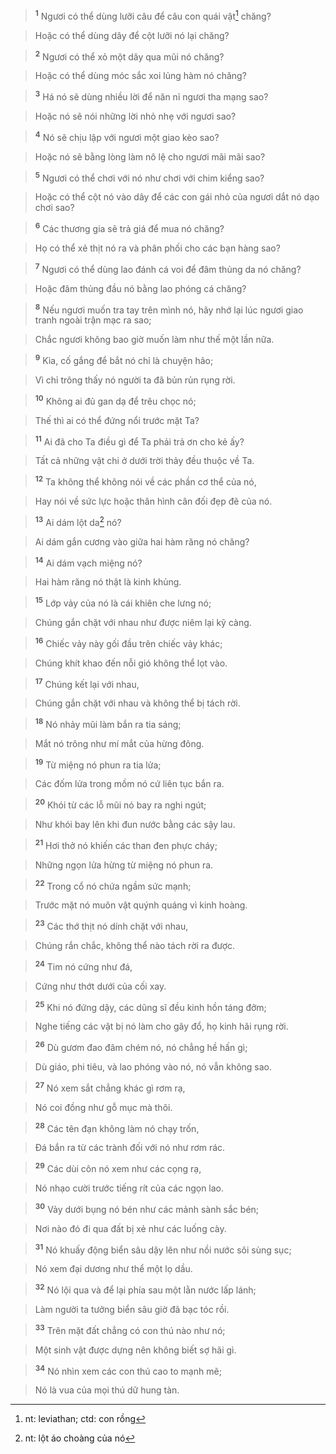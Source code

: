 > <sup><b>1</b></sup> Ngươi có thể dùng lưỡi câu để câu con quái vật[^1] chăng?
>


> Hoặc có thể dùng dây để cột lưỡi nó lại chăng?
>


> <sup><b>2</b></sup> Ngươi có thể xỏ một dây qua mũi nó chăng?
>


> Hoặc có thể dùng móc sắc xoi lủng hàm nó chăng?
>


> <sup><b>3</b></sup> Há nó sẽ dùng nhiều lời để năn nỉ ngươi tha mạng sao?
>


> Hoặc nó sẽ nói những lời nhỏ nhẹ với ngươi sao?
>


> <sup><b>4</b></sup> Nó sẽ chịu lập với ngươi một giao kèo sao?
>


> Hoặc nó sẽ bằng lòng làm nô lệ cho ngươi mãi mãi sao?
>


> <sup><b>5</b></sup> Ngươi có thể chơi với nó như chơi với chim kiểng sao?
>


> Hoặc có thể cột nó vào dây để các con gái nhỏ của ngươi dắt nó dạo chơi sao?
>


> <sup><b>6</b></sup> Các thương gia sẽ trả giá để mua nó chăng?
>


> Họ có thể xẻ thịt nó ra và phân phối cho các bạn hàng sao?
>


> <sup><b>7</b></sup> Ngươi có thể dùng lao đánh cá voi để đâm thủng da nó chăng?
>


> Hoặc đâm thủng đầu nó bằng lao phóng cá chăng?
>


> <sup><b>8</b></sup> Nếu ngươi muốn tra tay trên mình nó, hãy nhớ lại lúc ngươi giao tranh ngoài trận mạc ra sao;
>


> Chắc ngươi không bao giờ muốn làm như thế một lần nữa.
>


> <sup><b>9</b></sup> Kìa, cố gắng để bắt nó chỉ là chuyện hão;
>


> Vì chỉ trông thấy nó người ta đã bủn rủn rụng rời.
>


> <sup><b>10</b></sup> Không ai đủ gan dạ để trêu chọc nó;
>


> Thế thì ai có thể đứng nổi trước mặt Ta?
>


> <sup><b>11</b></sup> Ai đã cho Ta điều gì để Ta phải trả ơn cho kẻ ấy?
>


> Tất cả những vật chi ở dưới trời thảy đều thuộc về Ta.
>


> <sup><b>12</b></sup> Ta không thể không nói về các phần cơ thể của nó,
>


> Hay nói về sức lực hoặc thân hình cân đối đẹp đẽ của nó.
>


> <sup><b>13</b></sup> Ai dám lột da[^2] nó?
>


> Ai dám gắn cương vào giữa hai hàm răng nó chăng?
>


> <sup><b>14</b></sup> Ai dám vạch miệng nó?
>


> Hai hàm răng nó thật là kinh khủng.
>


> <sup><b>15</b></sup> Lớp vảy của nó là cái khiên che lưng nó;
>


> Chúng gắn chặt với nhau như được niêm lại kỹ càng.
>


> <sup><b>16</b></sup> Chiếc vảy này gối đầu trên chiếc vảy khác;
>


> Chúng khít khao đến nỗi gió không thể lọt vào.
>


> <sup><b>17</b></sup> Chúng kết lại với nhau,
>


> Chúng gắn chặt với nhau và không thể bị tách rời.
>


> <sup><b>18</b></sup> Nó nhảy mũi làm bắn ra tia sáng;
>


> Mắt nó trông như mí mắt của hừng đông.
>


> <sup><b>19</b></sup> Từ miệng nó phun ra tia lửa;
>


> Các đốm lửa trong mồm nó cứ liên tục bắn ra.
>


> <sup><b>20</b></sup> Khói từ các lỗ mũi nó bay ra nghi ngút;
>


> Như khói bay lên khi đun nước bằng các sậy lau.
>


> <sup><b>21</b></sup> Hơi thở nó khiến các than đen phực cháy;
>


> Những ngọn lửa hừng từ miệng nó phun ra.
>


> <sup><b>22</b></sup> Trong cổ nó chứa ngầm sức mạnh;
>


> Trước mặt nó muôn vật quýnh quáng vì kinh hoàng.
>


> <sup><b>23</b></sup> Các thớ thịt nó dính chặt với nhau,
>


> Chúng rắn chắc, không thể nào tách rời ra được.
>


> <sup><b>24</b></sup> Tim nó cứng như đá,
>


> Cứng như thớt dưới của cối xay.
>


> <sup><b>25</b></sup> Khi nó đứng dậy, các dũng sĩ đều kinh hồn táng đởm;
>


> Nghe tiếng các vật bị nó làm cho gãy đổ, họ kinh hãi rụng rời.
>


> <sup><b>26</b></sup> Dù gươm đao đâm chém nó, nó chẳng hề hấn gì;
>


> Dù giáo, phi tiêu, và lao phóng vào nó, nó vẫn không sao.
>


> <sup><b>27</b></sup> Nó xem sắt chẳng khác gì rơm rạ,
>


> Nó coi đồng như gỗ mục mà thôi.
>


> <sup><b>28</b></sup> Các tên đạn không làm nó chạy trốn,
>


> Đá bắn ra từ các trành đối với nó như rơm rác.
>


> <sup><b>29</b></sup> Các dùi côn nó xem như các cọng rạ,
>


> Nó nhạo cười trước tiếng rít của các ngọn lao.
>


> <sup><b>30</b></sup> Vảy dưới bụng nó bén như các mảnh sành sắc bén;
>


> Nơi nào đó đi qua đất bị xẻ như các luống cày.
>


> <sup><b>31</b></sup> Nó khuấy động biển sâu dậy lên như nồi nước sôi sùng sục;
>


> Nó xem đại dương như thể một lọ dầu.
>


> <sup><b>32</b></sup> Nó lội qua và để lại phía sau một lằn nước lấp lánh;
>


> Làm người ta tưởng biển sâu giờ đã bạc tóc rồi.
>


> <sup><b>33</b></sup> Trên mặt đất chẳng có con thú nào như nó;
>


> Một sinh vật được dựng nên không biết sợ hãi gì.
>


> <sup><b>34</b></sup> Nó nhìn xem các con thú cao to mạnh mẽ;
>


> Nó là vua của mọi thú dữ hung tàn.
>

[^1]: nt: leviathan; ctd: con rồng
[^2]: nt: lột áo choàng của nó